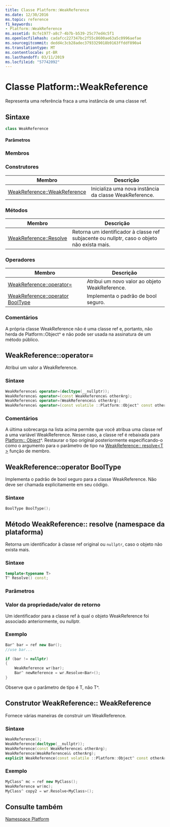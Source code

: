 ```yaml
---
title: Classe Platform::WeakReference
ms.date: 12/30/2016
ms.topic: reference
f1_keywords:
- Platform::WeakReference
ms.assetid: 8cfe1977-a8c7-4b7b-b539-25c77ed4c5f1
ms.openlocfilehash: cadafcc227347bc2f55c8600ae63a5c0996aefae
ms.sourcegitcommit: dedd4c3cb28adec3793329018b9163ffddf890a4
ms.translationtype: MT
ms.contentlocale: pt-BR
ms.lasthandoff: 03/11/2019
ms.locfileid: "57742092"
---
```

# <a name="platformweakreference-class"></a>Classe Platform::WeakReference

Representa uma referência fraca a uma instância de uma classe ref.

## <a name="syntax"></a>Sintaxe

```cpp
class WeakReference
```

#### <a name="parameters"></a>Parâmetros

### <a name="members"></a>Membros

### <a name="constructors"></a>Construtores

|Membro|Descrição|
|------------|-----------------|
|[WeakReference::WeakReference](#ctor)|Inicializa uma nova instância da classe WeakReference.|

### <a name="methods"></a>Métodos

|Membro|Descrição|
|------------|-----------------|
|[WeakReference::Resolve](#resolve)|Retorna um identificador à classe ref subjacente ou nullptr, caso o objeto não exista mais.|

### <a name="operators"></a>Operadores

|Membro|Descrição|
|------------|-----------------|
|[WeakReference::operator=](#operator-assign)|Atribui um novo valor ao objeto WeakReference.|
|[WeakReference::operator BoolType](#booltype)|Implementa o padrão de bool seguro.|

### <a name="remarks"></a>Comentários

A própria classe WeakReference não é uma classe ref e, portanto, não herda de Platform::Object^ e não pode ser usada na assinatura de um método público.

## <a name="operator-assign"></a> WeakReference::operator=

Atribui um valor a WeakReference.

### <a name="syntax"></a>Sintaxe

```cpp
WeakReference& operator=(decltype(__nullptr));
WeakReference& operator=(const WeakReference& otherArg);
WeakReference& operator=(WeakReference&& otherArg);
WeakReference& operator=(const volatile ::Platform::Object^ const otherArg);
```

### <a name="remarks"></a>Comentários

A última sobrecarga na lista acima permite que você atribua uma classe ref a uma variável WeakReference. Nesse caso, a classe ref é rebaixada para [Platform:: Object](../cppcx/platform-object-class.md)^. Restaurar o tipo original posteriormente especificando-o como o argumento para o parâmetro de tipo na [WeakReference:: resolve\<T >](#resolve) função de membro.

## <a name="booltype"></a> WeakReference::operator BoolType

Implementa o padrão de bool seguro para a classe WeakReference. Não deve ser chamada explicitamente em seu código.

### <a name="syntax"></a>Sintaxe

```cpp
BoolType BoolType();
```

## <a name="resolve"></a> Método WeakReference:: resolve (namespace da plataforma)

Retorna um identificador à classe ref original ou `nullptr`, caso o objeto não exista mais.

### <a name="syntax"></a>Sintaxe

```cpp
template<typename T>
T^ Resolve() const;
```

### <a name="parameters"></a>Parâmetros

### <a name="property-valuereturn-value"></a>Valor da propriedade/valor de retorno

Um identificador para a classe ref à qual o objeto WeakReference foi associado anteriormente, ou nullptr.

### <a name="example"></a>Exemplo

```cpp
Bar^ bar = ref new Bar();
//use bar...

if (bar != nullptr)
{
    WeakReference wr(bar);
    Bar^ newReference = wr.Resolve<Bar>();
}
```

Observe que o parâmetro de tipo é T, não T^.

## <a name="ctor"></a> Construtor WeakReference:: WeakReference

Fornece várias maneiras de construir um WeakReference.

### <a name="syntax"></a>Sintaxe

```cpp
WeakReference();
WeakReference(decltype(__nullptr));
WeakReference(const WeakReference& otherArg);
WeakReference(WeakReference&& otherArg);
explicit WeakReference(const volatile ::Platform::Object^ const otherArg);
```

### <a name="example"></a>Exemplo

```cpp
MyClass^ mc = ref new MyClass();
WeakReference wr(mc);
MyClass^ copy2 = wr.Resolve<MyClass>();
```

## <a name="see-also"></a>Consulte também

[Namespace Platform](../cppcx/platform-namespace-c-cx.md)
